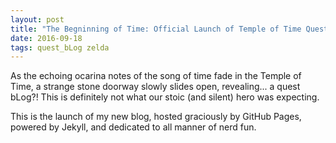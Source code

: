 ```yaml
---
layout: post
title: "The Begninning of Time: Official Launch of Temple of Time Quest bLog"
date: 2016-09-18
tags: quest_bLog zelda
---
```

As the echoing ocarina notes of the song of time fade in the Temple of Time, a strange stone doorway slowly slides open, revealing... a quest bLog?! This is definitely not what our stoic (and silent) hero was expecting.

This is the launch of my new blog, hosted graciously by GitHub Pages, powered by Jekyll, and dedicated to all manner of nerd fun.
